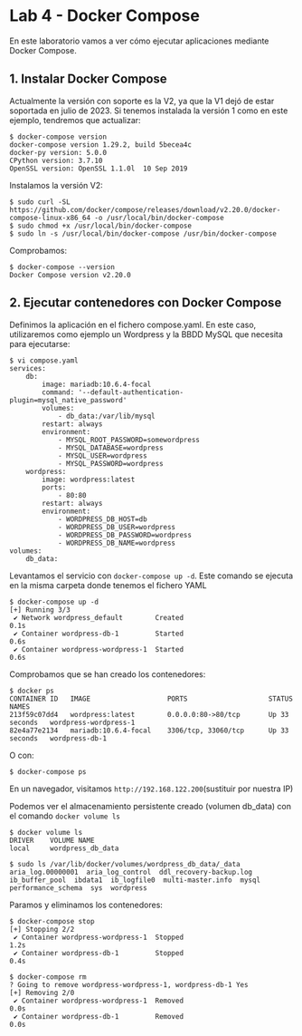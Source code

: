 # Lab 4 - Docker Compose

En este laboratorio vamos a ver cómo ejecutar aplicaciones mediante Docker Compose.

## 1. Instalar Docker Compose

Actualmente la versión con soporte es la V2, ya que la V1 dejó de estar soportada en julio de 2023. Si tenemos instalada la versión 1 como en este ejemplo, tendremos que actualizar:

	$ docker-compose version
	docker-compose version 1.29.2, build 5becea4c
	docker-py version: 5.0.0
	CPython version: 3.7.10
	OpenSSL version: OpenSSL 1.1.0l  10 Sep 2019

Instalamos la versión V2:

	$ sudo curl -SL https://github.com/docker/compose/releases/download/v2.20.0/docker-compose-linux-x86_64 -o /usr/local/bin/docker-compose
	$ sudo chmod +x /usr/local/bin/docker-compose
	$ sudo ln -s /usr/local/bin/docker-compose /usr/bin/docker-compose

Comprobamos:

	$ docker-compose --version
	Docker Compose version v2.20.0

## 2. Ejecutar contenedores con Docker Compose

Definimos la aplicación en el fichero compose.yaml. En este caso, utilizaremos como ejemplo un Wordpress y la BBDD MySQL que necesita para ejecutarse:
  
	$ vi compose.yaml
	services:
		db:
			image: mariadb:10.6.4-focal
			command: '--default-authentication-plugin=mysql_native_password'
			volumes:
				- db_data:/var/lib/mysql
			restart: always
			environment:
				- MYSQL_ROOT_PASSWORD=somewordpress
				- MYSQL_DATABASE=wordpress
				- MYSQL_USER=wordpress
				- MYSQL_PASSWORD=wordpress
		wordpress:
			image: wordpress:latest
			ports:
				- 80:80
			restart: always
			environment:
				- WORDPRESS_DB_HOST=db
				- WORDPRESS_DB_USER=wordpress
				- WORDPRESS_DB_PASSWORD=wordpress
				- WORDPRESS_DB_NAME=wordpress
	volumes:
		db_data:

Levantamos el servicio con `docker-compose up -d`. Este comando se ejecuta en la misma carpeta donde tenemos el fichero YAML

	$ docker-compose up -d
	[+] Running 3/3
	 ✔ Network wordpress_default        Created                                                                                                                                                                                        0.1s 
	 ✔ Container wordpress-db-1         Started                                                                                                                                                                                        0.6s 
	 ✔ Container wordpress-wordpress-1  Started                                                                                                                                                                                        0.6s 

Comprobamos que se han creado los contenedores:

	$ docker ps
	CONTAINER ID   IMAGE                   PORTS                    STATUS          NAMES
	213f59c07dd4   wordpress:latest        0.0.0.0:80->80/tcp       Up 33 seconds   wordpress-wordpress-1
	82e4a77e2134   mariadb:10.6.4-focal    3306/tcp, 33060/tcp      Up 33 seconds   wordpress-db-1

O con:

	$ docker-compose ps

En un navegador, visitamos `http://192.168.122.200`(sustituir por nuestra IP)

Podemos ver el almacenamiento persistente creado (volumen db_data) con el comando `docker volume ls`

	$ docker volume ls
	DRIVER    VOLUME NAME
	local     wordpress_db_data
	
	$ sudo ls /var/lib/docker/volumes/wordpress_db_data/_data
	aria_log.00000001  aria_log_control  ddl_recovery-backup.log  ib_buffer_pool  ibdata1  ib_logfile0  multi-master.info  mysql  performance_schema  sys  wordpress

Paramos y eliminamos los contenedores:
	
	$ docker-compose stop
	[+] Stopping 2/2
	 ✔ Container wordpress-wordpress-1  Stopped                                                                                                                                                                                        1.2s 
	 ✔ Container wordpress-db-1         Stopped                                                                                                                                                                                        0.4s 
	 
	$ docker-compose rm
	? Going to remove wordpress-wordpress-1, wordpress-db-1 Yes
	[+] Removing 2/0
	 ✔ Container wordpress-wordpress-1  Removed                                                                                                                                                                                        0.0s 
	 ✔ Container wordpress-db-1         Removed                                                                                                                                                                                        0.0s 
